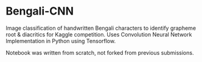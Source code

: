 # Bengali-CNN
Image classification of handwritten Bengali characters to identify grapheme root &amp; diacritics for Kaggle competition. Uses Convolution Neural Network Implementation in Python using Tensorflow.

Notebook was written from scratch, not forked from previous submissions. 
